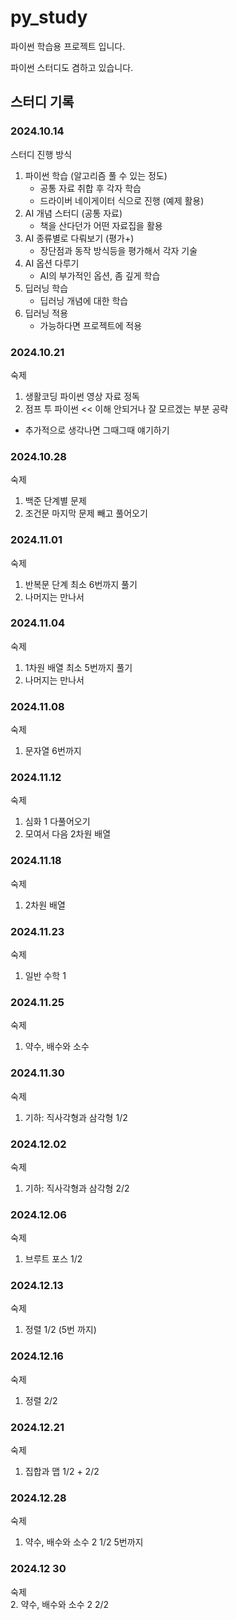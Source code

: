 # py_study
파이썬 학습용 프로젝트 입니다.

파이썬 스터디도 겸하고 있습니다.


## 스터디 기록

### 2024.10.14
스터디 진행 방식

1. 파이썬 학습 (알고리즘 풀 수 있는 정도)
    - 공통 자료 취합 후 각자 학습
    - 드라이버 네이게이터 식으로 진행 (예제 활용)
2. AI 개념 스터디 (공통 자료)
    - 책을 산다던가 어떤 자료집을 활용
3. AI 종류별로 다뤄보기 (평가+)
    - 장단점과 동작 방식등을 평가해서 각자 기술
4. AI 옵션 다루기
    - AI의 부가적인 옵션, 좀 깊게 학습
5. 딥러닝 학습
    - 딥러닝 개념에 대한 학습
6. 딥러닝 적용
    - 가능하다면 프로젝트에 적용

### 2024.10.21
숙제
1. 생활코딩 파이썬 영상 자료 정독
2. 점프 투 파이썬 << 이해 안되거나 잘 모르겠는 부분 공략
+ 추가적으로 생각나면 그때그때 얘기하기

### 2024.10.28
숙제    
1. 백준 단계별 문제      
2. 조건문 마지막 문제 빼고 풀어오기

### 2024.11.01
숙제     
1. 반복문 단계 최소 6번까지 풀기      
2. 나머지는 만나서

### 2024.11.04
숙제    
1. 1차원 배열 최소 5번까지 풀기       
2. 나머지는 만나서

### 2024.11.08
숙제     
1. 문자열 6번까지

### 2024.11.12
숙제
1. 심화 1 다풀어오기
2. 모여서 다음 2차원 배열

### 2024.11.18
숙제      
1. 2차원 배열

### 2024.11.23
숙제     
1. 일반 수학 1

### 2024.11.25
숙제     
1. 약수, 배수와 소수

### 2024.11.30
숙제      
1. 기하: 직사각형과 삼각형 1/2

### 2024.12.02
숙제     
1. 기하: 직사각형과 삼각형 2/2

### 2024.12.06
숙제      
1. 브루트 포스 1/2

### 2024.12.13
숙제      
1. 정렬 1/2 (5번 까지)

### 2024.12.16
숙제     
1. 정렬 2/2

### 2024.12.21
숙제       
1. 집합과 맵 1/2 + 2/2

### 2024.12.28
숙제       
1. 약수, 배수와 소수 2 1/2 5번까지

### 2024.12 30
숙제       
2. 약수, 배수와 소수 2 2/2
